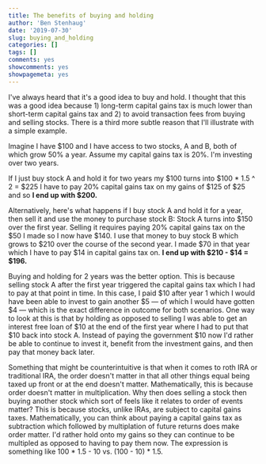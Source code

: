 ```yaml
---
title: The benefits of buying and holding
author: 'Ben Stenhaug'
date: '2019-07-30'
slug: buying_and_holding
categories: []
tags: []
comments: yes
showcomments: yes
showpagemeta: yes
---
```


I've always heard that it's a good idea to buy and hold. I thought that this was a good idea because 1) long-term capital gains tax is much lower than short-term capital gains tax and 2) to avoid transaction fees from buying and selling stocks. There is a third more subtle reason that I'll illustrate with a simple example.

Imagine I have $100 and I have access to two stocks, A and B, both of which grow 50% a year. Assume my capital gains tax is 20%. I'm investing over two years.

If I just buy stock A and hold it for two years my $100 turns into $100 * 1.5 ^ 2 = $225 I have to pay 20% capital gains tax on my gains of $125 of $25 and so **I end up with $200.**

Alternatively, here's what happens if I buy stock A and hold it for a year, then sell it and use the money to purchase stock B: Stock A turns into $150 over the first year. Selling it requires paying 20% capital gains tax on the $50 I made so I now have $140. I use that money to buy stock B which grows to $210 over the course of the second year. I made $70 in that year which I have to pay $14 in capital gains tax on. **I end up with $210 - $14 = $196.**

Buying and holding for 2 years was the better option. This is because selling stock A after the first year triggered the capital gains tax which I had to pay at that point in time. In this case, I paid $10
after year 1 which I would have been able to invest to gain another $5 — of which I would have gotten $4 — which is the exact difference in outcome for both scenarios. One way to look at this is that by holding as opposed to selling I was able to get an interest free loan of $10 at the end of the first year where I had to put that $10 back into stock A. Instead of paying the government $10 now I'd rather be able to continue to invest it, benefit from the investment gains, and then pay that money back later.

Something that might be counterintuitive is that when it comes to roth IRA or traditional IRA, the order doesn't matter in that all other things equal being taxed up front or at the end doesn't matter. Mathematically, this is because order doesn't matter in multiplication. Why then does selling a stock then buying another stock which sort of feels like it relates to order of events matter? This is because stocks, unlike IRAs, are subject to capital gains taxes. Mathematically, you can think about paying a capital gains tax as subtraction which followed by multiplation of future returns does make order matter. I'd rather hold onto my gains so they can continue to be multipled as opposed to having to pay them now. The expression is something like 100 * 1.5 - 10 vs. (100 - 10) * 1.5.